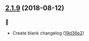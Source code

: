 ## [2.1.9](https://github.com/ButsAndCats/limelight/compare/2.1.8...2.1.9) (2018-08-12)


### :memo:

* Create blank changelog ([19d36e2](https://github.com/ButsAndCats/limelight/commit/19d36e2))



